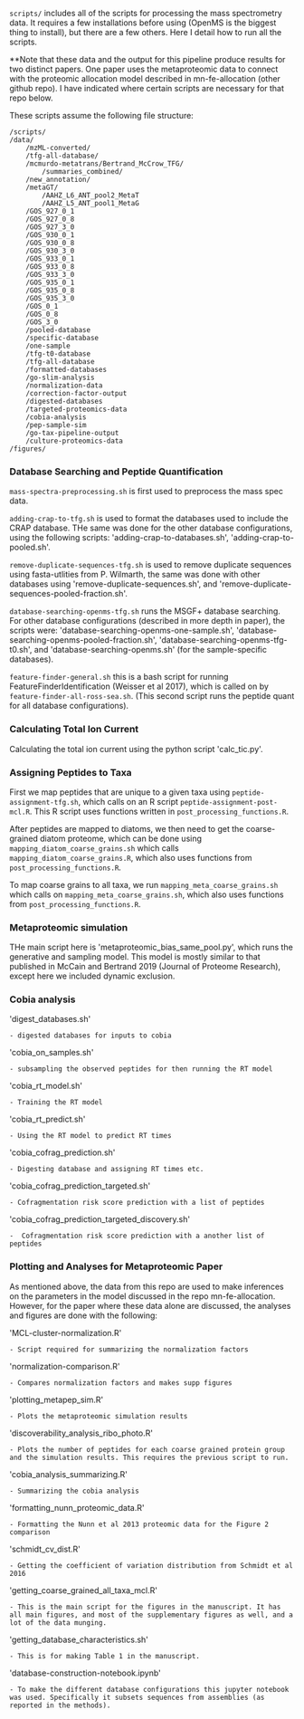 `scripts/` includes all of the scripts for processing the mass spectrometry data. It requires a few installations before using (OpenMS is the biggest thing to install), but there are a few others. Here I detail how to run all the scripts. 

**Note that these data and the output for this pipeline produce results for two distinct papers. One paper uses the metaproteomic data to connect with the proteomic allocation model described in mn-fe-allocation (other github repo). I have indicated where certain scripts are necessary for that repo below.

These scripts assume the following file structure:

```
/scripts/
/data/
    /mzML-converted/
    /tfg-all-database/
    /mcmurdo-metatrans/Bertrand_McCrow_TFG/
        /summaries_combined/
    /new_annotation/
    /metaGT/
        /AAHZ_L6_ANT_pool2_MetaT
        /AAHZ_L5_ANT_pool1_MetaG
    /GOS_927_0_1
    /GOS_927_0_8
    /GOS_927_3_0
    /GOS_930_0_1
    /GOS_930_0_8
    /GOS_930_3_0
    /GOS_933_0_1
    /GOS_933_0_8
    /GOS_933_3_0
    /GOS_935_0_1
    /GOS_935_0_8
    /GOS_935_3_0
    /GOS_0_1
    /GOS_0_8
    /GOS_3_0
    /pooled-database
    /specific-database
    /one-sample
    /tfg-t0-database
    /tfg-all-database
    /formatted-databases
    /go-slim-analysis
    /normalization-data
    /correction-factor-output
    /digested-databases
    /targeted-proteomics-data
    /cobia-analysis
    /pep-sample-sim
    /go-tax-pipeline-output
    /culture-proteomics-data
/figures/
```

### Database Searching and Peptide Quantification

`mass-spectra-preprocessing.sh` is first used to preprocess the mass spec data.

`adding-crap-to-tfg.sh` is used to format the databases used to include the CRAP database. THe same was done for the other database configurations, using the following scripts: 'adding-crap-to-databases.sh', 'adding-crap-to-pooled.sh'.

`remove-duplicate-sequences-tfg.sh` is used to remove duplicate sequences using fasta-utlities from P. Wilmarth, the same was done with other databases using 'remove-duplicate-sequences.sh', and 'remove-duplicate-sequences-pooled-fraction.sh'.

`database-searching-openms-tfg.sh` runs the MSGF+ database searching. For other database configurations (described in more depth in paper), the scripts were: 'database-searching-openms-one-sample.sh', 'database-searching-openms-pooled-fraction.sh', 'database-searching-openms-tfg-t0.sh', and 'database-searching-openms.sh' (for the sample-specific databases).

`feature-finder-general.sh` this is a bash script for running FeatureFinderIdentification (Weisser et al 2017), which is called on by `feature-finder-all-ross-sea.sh`. (This second script runs the peptide quant for all database configurations).

### Calculating Total Ion Current

Calculating the total ion current using the python script 'calc_tic.py'.

### Assigning Peptides to Taxa

First we map peptides that are unique to a given taxa using `peptide-assignment-tfg.sh`, which calls on an R script `peptide-assignment-post-mcl.R`. This R script uses functions written in `post_processing_functions.R`.

After peptides are mapped to diatoms, we then need to get the coarse-grained diatom proteome, which can be done using `mapping_diatom_coarse_grains.sh` which calls `mapping_diatom_coarse_grains.R`, which also uses functions from `post_processing_functions.R`.

To map coarse grains to all taxa, we run `mapping_meta_coarse_grains.sh` which calls on `mapping_meta_coarse_grains.sh`, which also uses functions from `post_processing_functions.R`.

### Metaproteomic simulation

THe main script here is 'metaproteomic_bias_same_pool.py', which runs the generative and sampling model. This model is mostly similar to that published in McCain and Bertrand 2019 (Journal of Proteome Research), except here we included dynamic exclusion.

### Cobia analysis

'digest_databases.sh'

    - digested databases for inputs to cobia

'cobia_on_samples.sh'

    - subsampling the observed peptides for then running the RT model

'cobia_rt_model.sh'

    - Training the RT model

'cobia_rt_predict.sh'

    - Using the RT model to predict RT times

'cobia_cofrag_prediction.sh'

    - Digesting database and assigning RT times etc.

'cobia_cofrag_prediction_targeted.sh'

    - Cofragmentation risk score prediction with a list of peptides

'cobia_cofrag_prediction_targeted_discovery.sh'

    -  Cofragmentation risk score prediction with a another list of peptides

### Plotting and Analyses for Metaproteomic Paper

As mentioned above, the data from this repo are used to make inferences on the parameters in the model discussed in the repo mn-fe-allocation. However, for the paper where these data alone are discussed, the analyses and figures are done with the following:

'MCL-cluster-normalization.R'

    - Script required for summarizing the normalization factors

'normalization-comparison.R'

    - Compares normalization factors and makes supp figures

'plotting_metapep_sim.R'

    - Plots the metaproteomic simulation results

'discoverability_analysis_ribo_photo.R'

    - Plots the number of peptides for each coarse grained protein group and the simulation results. This requires the previous script to run.

'cobia_analysis_summarizing.R' 

    - Summarizing the cobia analysis

'formatting_nunn_proteomic_data.R'

    - Formatting the Nunn et al 2013 proteomic data for the Figure 2 comparison

'schmidt_cv_dist.R'

    - Getting the coefficient of variation distribution from Schmidt et al 2016

'getting_coarse_grained_all_taxa_mcl.R'

    - This is the main script for the figures in the manuscript. It has all main figures, and most of the supplementary figures as well, and a lot of the data munging.

'getting_database_characteristics.sh'

    - This is for making Table 1 in the manuscript.

'database-construction-notebook.ipynb'

    - To make the different database configurations this jupyter notebook was used. Specifically it subsets sequences from assemblies (as reported in the methods).

